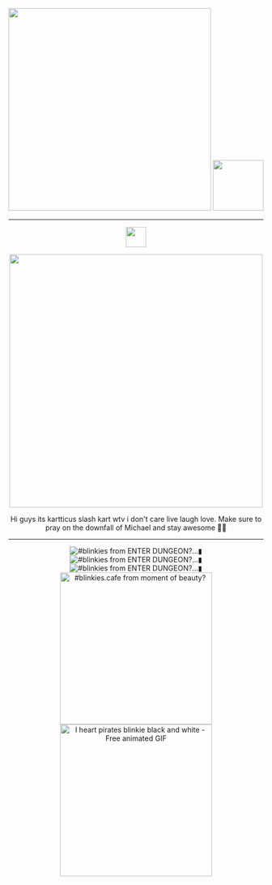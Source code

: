 <p align="center">
    <img width="400" src="https://github.com/kartticus/kartticus/assets/100049393/58212290-b1b3-4d1b-bff2-312803c99110"> <img width= 100 src="https://github.com/kartticus/kartticus/assets/100049393/95c3d419-f30d-49bd-a13a-0d7037f613c6"/>
</p>


---

<p align="center">
<img width="40" src="https://github.com/kartticus/kartticus/assets/100049393/5083d6c7-0379-4bd3-90de-47be11d3557f">
</p>



<p align="center">
<img width="500" src="https://github.com/kartticus/kartticus/assets/100049393/bebffcf4-f435-4e42-aa94-e0286e79c7b2">
</p>

<p align="center">
Hi guys its kartticus slash kart wtv i don't care live laugh love.
Make sure to pray on the downfall of Michael and stay awesome 💯💯

---

<p align="center">
<img src="https://64.media.tumblr.com/39ea470a7ce54fbe8f585b62da80ca1a/79a7c69e8673cca3-cf/s1280x1920/9653e6c15fa869161268f16e8136903dc93cb43b.gifv" alt="#blinkies from ENTER DUNGEON?…▮"/><img src="https://64.media.tumblr.com/bd73024fe3e9ccffad477b8ce01fbe7e/79a7c69e8673cca3-21/s1280x1920/d1f2fbdbddfdaf656bb8ca1ce34419893b649efd.gifv" alt="#blinkies from ENTER DUNGEON?…▮"/><img src="https://64.media.tumblr.com/c05b57fab21730b3618cd897f0892e95/79a7c69e8673cca3-e1/s1280x1920/9bc56bad09da20ec7831b30fd77462fc8251e58b.gifv" alt="#blinkies from ENTER DUNGEON?…▮"/>
<img width=300 src="https://64.media.tumblr.com/29e14d7e6f4e42c98fd0fb3b3bebf0f5/fc8007822dded29e-ff/s250x400/76ba26740774b88695494f404f51aaa7ba26f7c3.gifv" alt="#blinkies.cafe from moment of beauty?"/><img width=300 src="https://img1.picmix.com/output/stamp/normal/6/8/3/4/2464386_af47b.gif" alt="I heart pirates blinkie black and white - Free animated GIF"/>

</p>
